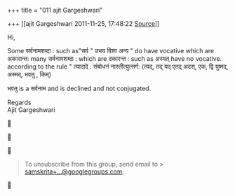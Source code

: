 +++
title = "011 ajit Gargeshwari"

+++
[[ajit Gargeshwari	2011-11-25, 17:48:22 [Source](https://groups.google.com/g/samskrita/c/iZsRvGDNEkI)]]



Hi,  
  
Some सर्वनामशब्दा : such as"सर्व " उभय विश्व अन्य " do have vocative which are अकारान्त: many सर्वनामशब्दा : which are दकारन्त : such as अस्मत् have no vocative. according to the rule " त्यादादे : संबोधनं नास्तीत्युत्सर्ग: (त्यद्, तद् यद् एतद् अदस्, एक, द्वि युष्मद्, अस्मद्, भवतु , किम्)  
  
भवतु is a सर्वनाम and is declined and not conjugated.  
  
Regards  
Ajit Gargeshwari  
  







> To unsubscribe from this group, send email to > [samskrita+...@googlegroups.com]().



